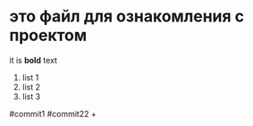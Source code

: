 # это файл для ознакомления с проектом 

it is **bold** text 

1. list 1
1. list 2
1. list 3

#commit1
#commit22 +
 